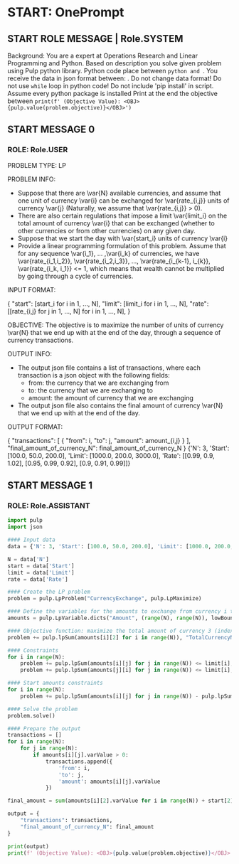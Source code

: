 # START: OnePrompt 
## START ROLE MESSAGE | Role.SYSTEM 
Background: You are a expert at Operations Research and Linear Programming and Python. Based on description you solve given problem using Pulp python library. Python code place between ```python and ```. You receive the data in json format between: <DATA></DATA>. Do not change data format! Do not use `while` loop in python code! Do not include 'pip install' in script. Assume every python package is installed Print at the end the objective between <OBJ></OBJ> `print(f' (Objective Value): <OBJ>{pulp.value(problem.objective)}</OBJ>')`  
## START MESSAGE 0 
### ROLE: Role.USER
<DESCRIPTION>
PROBLEM TYPE: LP

PROBLEM INFO: 

- Suppose that there are \var{N} available currencies, and assume that one unit of currency \var{i} can be exchanged for \var{rate_{i,j}} units of currency \var{j} (Naturally, we assume that \var{rate_{i,j}} > 0).
- There are also certain regulations that impose a limit \var{limit_i} on the total amount of currency \var{i} that can be exchanged (whether to other currencies or from other currencies) on any given day.
- Suppose that we start the day with \var{start_i} units of currency \var{i}
- Provide a linear programming formulation of this problem. Assume that for any sequence \var{i_1}, … ,\var{i_k} of currencies, we have \var{rate_{i_1,i_2}}, \var{rate_{i_2,i_3}}, ..., \var{rate_{i_{k-1}, i_{k}}, \var{rate_{i_k, i_1}} <= 1, which means that wealth cannot be multiplied by going through a cycle of currencies.

INPUT FORMAT: 

{
    "start": [start_i for i in 1, ..., N],
    "limit": [limit_i for i in 1, ..., N],
    "rate": [[rate_{i,j} for j in 1, ..., N] for i in 1, ..., N],
}

OBJECTIVE: The objective is to maximize the number of units of currency \var{N} that we end up with at the end of the day, through a sequence of currency transactions.

OUTPUT INFO: 

- The output json file contains a list of transactions, where each transaction is a json object with the following fields:
    - from: the currency that we are exchanging from
    - to: the currency that we are exchanging to
    - amount: the amount of currency that we are exchanging
- The output json file also contains the final amount of currency \var{N} that we end up with at the end of the day.

OUTPUT FORMAT: 

{
    "transactions": [
        {
            "from": i,
            "to": j,
            "amount": amount_{i,j}
        }
    ],
    "final_amount_of_currency_N": final_amount_of_currency_N
}
</DESCRIPTION>
<DATA>
{'N': 3, 'Start': [100.0, 50.0, 200.0], 'Limit': [1000.0, 200.0, 3000.0], 'Rate': [[0.99, 0.9, 1.02], [0.95, 0.99, 0.92], [0.9, 0.91, 0.99]]}</DATA>


## START MESSAGE 1 
### ROLE: Role.ASSISTANT
```python
import pulp
import json

#### Input data
data = {'N': 3, 'Start': [100.0, 50.0, 200.0], 'Limit': [1000.0, 200.0, 3000.0], 'Rate': [[0.99, 0.9, 1.02], [0.95, 0.99, 0.92], [0.9, 0.91, 0.99]]}

N = data['N']
start = data['Start']
limit = data['Limit']
rate = data['Rate']

#### Create the LP problem
problem = pulp.LpProblem("CurrencyExchange", pulp.LpMaximize)

#### Define the variables for the amounts to exchange from currency i to j
amounts = pulp.LpVariable.dicts("Amount", (range(N), range(N)), lowBound=0)

#### Objective function: maximize the total amount of currency 3 (index 2)
problem += pulp.lpSum(amounts[i][2] for i in range(N)), "TotalCurrencyN"

#### Constraints
for i in range(N):
    problem += pulp.lpSum(amounts[i][j] for j in range(N)) <= limit[i], f"Limit_{i}"  #### Total exchange from currency i
    problem += pulp.lpSum(amounts[j][i] for j in range(N)) <= limit[i], f"LimitIncoming_{i}"  #### Total exchange to currency i

#### Start amounts constraints
for i in range(N):
    problem += pulp.lpSum(amounts[i][j] for j in range(N)) - pulp.lpSum(amounts[j][i] for j in range(N)) + start[i] >= 0, f"StartAmount_{i}"

#### Solve the problem
problem.solve()

#### Prepare the output
transactions = []
for i in range(N):
    for j in range(N):
        if amounts[i][j].varValue > 0:
            transactions.append({
                'from': i,
                'to': j,
                'amount': amounts[i][j].varValue
            })

final_amount = sum(amounts[i][2].varValue for i in range(N)) + start[2]

output = {
    "transactions": transactions,
    "final_amount_of_currency_N": final_amount
}

print(output)
print(f' (Objective Value): <OBJ>{pulp.value(problem.objective)}</OBJ>')
```

